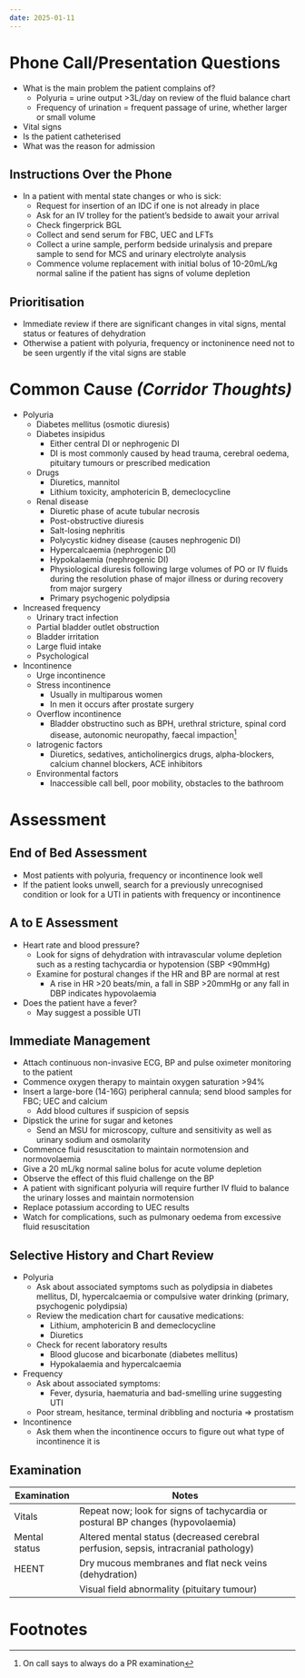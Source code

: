 ```yaml
---
date: 2025-01-11
---
```

# Phone Call/Presentation Questions
- What is the main problem the patient complains of?
	- Polyuria = urine output >3L/day on review of the fluid balance chart
	- Frequency of urination = frequent passage of urine, whether larger or small volume
- Vital signs
- Is the patient catheterised
- What was the reason for admission
## Instructions Over the Phone
- In a patient with mental state changes or who is sick:
	- Request for insertion of an IDC if one is not already in place
	- Ask for an IV trolley for the patient’s bedside to await your arrival
	- Check fingerprick BGL
	- Collect and send serum for FBC, UEC and LFTs
	- Collect a urine sample, perform bedside urinalysis and prepare sample to send for MCS and urinary electrolyte analysis
	- Commence volume replacement with initial bolus of 10-20mL/kg normal saline if the patient has signs of volume depletion
## Prioritisation
- Immediate review if there are significant changes in vital signs, mental status or features of dehydration
- Otherwise a patient with polyuria, frequency or inctoninence need not to be seen urgently if the vital signs are stable
# Common Cause *(Corridor Thoughts)*
- Polyuria
	- Diabetes mellitus (osmotic diuresis)
	- Diabetes insipidus
		- Either central DI or nephrogenic DI
		- DI is most commonly caused by head trauma, cerebral oedema, pituitary tumours or prescribed medication
	- Drugs
		- Diuretics, mannitol
		- Lithium toxicity, amphotericin B, demeclocycline
	- Renal disease
		- Diuretic phase of acute tubular necrosis
		- Post-obstructive diuresis
		- Salt-losing nephritis
		- Polycystic kidney disease (causes nephrogenic DI)
		- Hypercalcaemia (nephrogenic DI)
		- Hypokalaemia (nephrogenic DI)
		- Physiological diuresis following large volumes of PO or IV fluids during the resolution phase of major illness or during recovery from major surgery
		- Primary psychogenic polydipsia
- Increased frequency
	- Urinary tract infection
	- Partial bladder outlet obstruction
	- Bladder irritation
	- Large fluid intake
	- Psychological
- Incontinence
	- Urge incontinence
	- Stress incontinence
		- Usually in multiparous women
		- In men it occurs after prostate surgery
	- Overflow incontinence
		- Bladder obstructino such as BPH, urethral stricture, spinal cord disease, autonomic neuropathy, faecal impaction[^1]
	- Iatrogenic factors
		- Diuretics, sedatives, anticholinergics drugs, alpha-blockers, calcium channel blockers, ACE inhibitors
	- Environmental factors
		- Inaccessible call bell, poor mobility, obstacles to the bathroom
# Assessment
## End of Bed Assessment
- Most patients with polyuria, frequency or incontinence look well
- If the patient looks unwell, search for a previously unrecognised condition or look for a UTI in patients with frequency or incontinence
## A to E Assessment
- Heart rate and blood pressure?
	- Look for signs of dehydration with intravascular volume depletion such as a resting tachycardia or hypotension (SBP <90mmHg)
	- Examine for postural changes if the HR and BP are normal at rest
		- A rise in HR >20 beats/min, a fall in SBP >20mmHg or any fall in DBP indicates hypovolaemia
- Does the patient have a fever?
	- May suggest a possible UTI
## Immediate Management
- Attach continuous non-invasive ECG, BP and pulse oximeter monitoring to the patient
- Commence oxygen therapy to maintain oxygen saturation >94%
- Insert a large-bore (14-16G) peripheral cannula; send blood samples for FBC; UEC and calcium
	- Add blood cultures if suspicion of sepsis
- Dipstick the urine for sugar and ketones
	- Send an MSU for microscopy, culture and sensitivity as well as urinary sodium and osmolarity
- Commence fluid resuscitation to maintain normotension and normovolaemia
- Give a 20 mL/kg normal saline bolus for acute volume depletion
- Observe the effect of this fluid challenge on the BP
- A patient with significant polyuria will require further IV fluid to balance the urinary losses and maintain normotension
- Replace potassium according to UEC results
- Watch for complications, such as pulmonary oedema from excessive fluid resuscitation
## Selective History and Chart Review
- Polyuria
	- Ask about associated symptoms such as polydipsia in diabetes mellitus, DI, hypercalcaemia or compulsive water drinking (primary, psychogenic polydipsia)
	- Review the medication chart for causative medications:
		- Lithium, amphotericin B and demeclocycline
		- Diuretics
	- Check for recent laboratory results
		- Blood glucose and bicarbonate (diabetes mellitus)
		- Hypokalaemia and hypercalcaemia
- Frequency
	- Ask about associated symptoms:
		- Fever, dysuria, haematuria and bad-smelling urine suggesting UTI
	- Poor stream, hesitance, terminal dribbling and nocturia => prostatism
- Incontinence
	- Ask them when the incontinence occurs to figure out what type of incontinence it is
## Examination

| Examination   | Notes                                                                                |
| ------------- | ------------------------------------------------------------------------------------ |
| Vitals        | Repeat now; look for signs of tachycardia or postural BP changes (hypovolaemia)      |
| Mental status | Altered mental status (decreased cerebral perfusion, sepsis, intracranial pathology) |
| HEENT         | Dry mucous membranes and flat neck veins (dehydration)                               |
|               | Visual field abnormality (pituitary tumour)                                          |

# Footnotes

[^1]: On call says to always do a PR examination